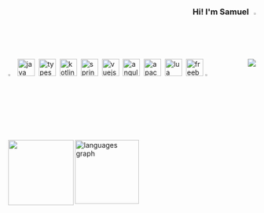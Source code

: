 <div align="right">
  <h3 align="right">
    Hi! I'm Samuel 
    <img src="https://media0.giphy.com/media/v1.Y2lkPTc5MGI3NjExZjJlb3g5ZnE5OTJvdnJzZG12eGxjc3I2cW1zYzlrdmxhY2gyeDlhcSZlcD12MV9pbnRlcm5hbF9naWZfYnlfaWQmY3Q9cw/l4FGr7tMjH3ajuwy4/giphy.gif" width="2%">
  </h3>
</div>
<div>
  



<img align="right" src="https://visitor-badge.laobi.icu/badge?page_id=SamuelSoaresSilva.SamuelSoaresSilva&left_color=mediumseagreen&right_color=darkslategrey"  />


<div align="left">
  <img src="https://media0.giphy.com/media/v1.Y2lkPTc5MGI3NjExOWp6cnlqOWlmYTB2ODltZmh3MW02dGh2Mzk4NHp3dTA5dHRhb3MxaSZlcD12MV9pbnRlcm5hbF9naWZfYnlfaWQmY3Q9cw/5ZXA1Gb4uleV1nHVhF/giphy.gif" width="3%">
  <img src="https://skillicons.dev/icons?i=java" height="35" alt="java logo"  />
  <img />
  <img src="https://skillicons.dev/icons?i=ts" height="35" alt="typescript logo"  />
  <img  />
  <img src="https://skillicons.dev/icons?i=kotlin" height="35" alt="kotlin logo"  />
  <img  />
  <img src="https://skillicons.dev/icons?i=spring" height="35" alt="spring logo"  />
  <img  />
  <img src="https://skillicons.dev/icons?i=vue" height="35" alt="vuejs logo"  />
  <img  />
  <img src="https://skillicons.dev/icons?i=angular" height="35" alt="angularjs logo"  />
  <img  />
  <img src="https://skillicons.dev/icons?i=kafka" height="35" alt="apachekafka logo"  />
  <img  />
  <img src="https://skillicons.dev/icons?i=lua" height="35" alt="lua logo"  />
  <img />
  <img src="https://skillicons.dev/icons?i=bsd" height="35" alt="freebsd logo"  />
  <img src="https://media0.giphy.com/media/v1.Y2lkPTc5MGI3NjExOWp6cnlqOWlmYTB2ODltZmh3MW02dGh2Mzk4NHp3dTA5dHRhb3MxaSZlcD12MV9pbnRlcm5hbF9naWZfYnlfaWQmY3Q9cw/5ZXA1Gb4uleV1nHVhF/giphy.gif" width="3%">
</div>

<br/>

<div align="left">
  <img src="https://github-readme-stats.vercel.app/api/top-langs?username=SamuelSoaresSilva&locale=en&hide_title=true&layout=compact&card_width=320&langs_count=6&theme=dark&hide_border=true&border_radius=0" height="130" alt="languages graph"  />
  <img align="left" width="133" src="https://media.giphy.com/media/KphDFbotQHzU5LBnBu/giphy.gif"/>
</div>

</div>

